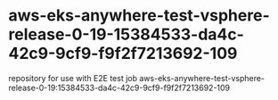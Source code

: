 # aws-eks-anywhere-test-vsphere-release-0-19-15384533-da4c-42c9-9cf9-f9f2f7213692-109
repository for use with E2E test job aws-eks-anywhere-test-vsphere-release-0-19:15384533-da4c-42c9-9cf9-f9f2f7213692-109
